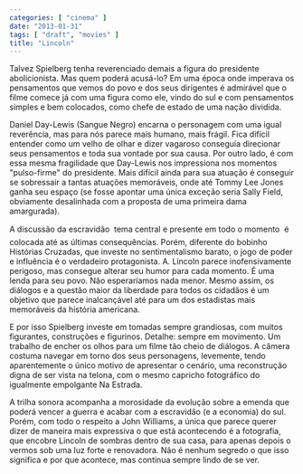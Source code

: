 ```yaml
---
categories: [ "cinema" ]
date: "2013-01-31"
tags: [ "draft", "movies" ]
title: "Lincoln"
---
```

Talvez Spielberg tenha reverenciado demais a figura do presidente
abolicionista. Mas quem poderá acusá-lo? Em uma época onde imperava os
pensamentos que vemos do povo e dos seus dirigentes é admirável que o
filme comece já com uma figura como ele, vindo do sul e com pensamentos
simples e bem colocados, como chefe de estado de uma nação dividida.

Daniel Day-Lewis (Sangue Negro) encarna o personagem com uma igual
reverência, mas para nós parece mais humano, mais frágil. Fica difícil
entender como um velho de olhar e dizer vagaroso conseguia direcionar
seus pensamentos e toda sua vontade por sua causa. Por outro lado, é
com essa mesma fragilidade que Day-Lewis nos impressiona nos momentos
"pulso-firme" do presidente. Mais difícil ainda para sua atuação é
conseguir se sobressair a tantas atuações memoráveis, onde até Tommy
Lee Jones ganha seu espaço (se fosse apontar uma única exceção seria
Sally Field, obviamente desalinhada com a proposta de uma primeira dama
amargurada).

A discussão da escravidão  tema central e presente em todo o momento
 é colocada até as últimas consequências. Porém, diferente do
bobinho Histórias Cruzadas, que investe no sentimentalismo barato,
o jogo de poder e influência é o verdadeiro protagonista. A. Lincoln
parece inofensivamente perigoso, mas consegue alterar seu humor para
cada momento. É uma lenda para seu povo. Não esperaríamos nada
menor. Mesmo assim, os diálogos e a questão maior da liberdade para
todos os cidadãos é um objetivo que parece inalcançável até para
um dos estadistas mais memoráveis da história americana.

E por isso Spielberg investe em tomadas sempre grandiosas, com muitos
figurantes, construções e figurinos. Detalhe: sempre em movimento. Um
trabalho de encher os olhos para um filme tão cheio de diálogos. A
câmera costuma navegar em torno dos seus personagens, levemente,
tendo aparentemente o único motivo de apresentar o cenário, uma
reconstrução digna de ser vista na telona, com o mesmo capricho
fotográfico do igualmente empolgante Na Estrada.

A trilha sonora acompanha a morosidade da evolução sobre a emenda que
poderá vencer a guerra e acabar com a escravidão (e a economia) do
sul. Porém, com todo o respeito a John Williams, a única que parece
querer dizer de maneira mais expressiva o que está acontecendo é a
fotografia, que encobre Lincoln de sombras dentro de sua casa, para
apenas depois o vermos sob uma luz forte e renovadora. Não é nenhum
segredo o que isso significa e por que acontece, mas continua sempre
lindo de se ver.

